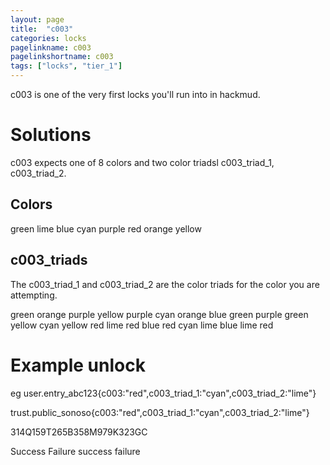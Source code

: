 ```yaml
---
layout: page
title:  "c003"
categories: locks
pagelinkname: c003
pagelinkshortname: c003
tags: ["locks", "tier_1"]
---
```


c003 is one of the very first locks you'll run into in hackmud.

# Solutions

c003 expects one of 8 colors and two color triadsl c003_triad_1, c003_triad_2.

## Colors
green
lime
blue
cyan
purple
red
orange
yellow

## c003_triads

The c003_triad_1 and c003_triad_2 are the color triads for the color you are attempting.

green	orange	purple
yellow	purple	cyan
orange	blue	green
purple	green	yellow
cyan	yellow	red
lime	red		blue
red		cyan	lime
blue	lime	red

# Example unlock

eg user.entry_abc123{c003:"red",c003_triad_1:"cyan",c003_triad_2:"lime"}

trust.public_sonoso{c003:"red",c003_triad_1:"cyan",c003_triad_2:"lime"}

314Q159T265B358M979K323GC

Success Failure success failure